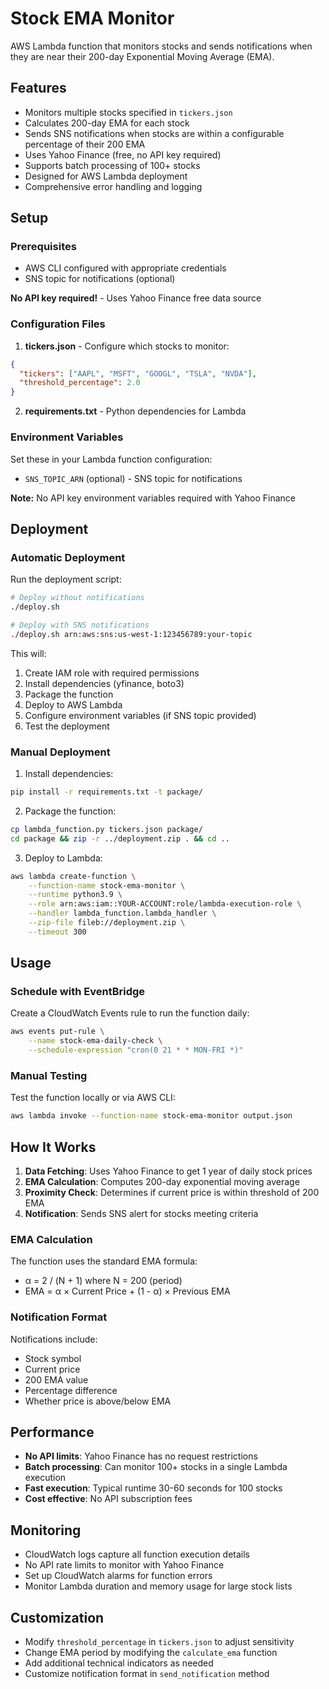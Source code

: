 # Stock EMA Monitor

AWS Lambda function that monitors stocks and sends notifications when they are near their 200-day Exponential Moving Average (EMA).

## Features

- Monitors multiple stocks specified in `tickers.json`
- Calculates 200-day EMA for each stock
- Sends SNS notifications when stocks are within a configurable percentage of their 200 EMA
- Uses Yahoo Finance (free, no API key required)
- Supports batch processing of 100+ stocks
- Designed for AWS Lambda deployment
- Comprehensive error handling and logging

## Setup

### Prerequisites

- AWS CLI configured with appropriate credentials
- SNS topic for notifications (optional)

**No API key required!** - Uses Yahoo Finance free data source

### Configuration Files

1. **tickers.json** - Configure which stocks to monitor:
```json
{
  "tickers": ["AAPL", "MSFT", "GOOGL", "TSLA", "NVDA"],
  "threshold_percentage": 2.0
}
```

2. **requirements.txt** - Python dependencies for Lambda

### Environment Variables

Set these in your Lambda function configuration:

- `SNS_TOPIC_ARN` (optional) - SNS topic for notifications

**Note:** No API key environment variables required with Yahoo Finance

## Deployment

### Automatic Deployment

Run the deployment script:

```bash
# Deploy without notifications
./deploy.sh

# Deploy with SNS notifications
./deploy.sh arn:aws:sns:us-west-1:123456789:your-topic
```

This will:
1. Create IAM role with required permissions
2. Install dependencies (yfinance, boto3)
3. Package the function
4. Deploy to AWS Lambda
5. Configure environment variables (if SNS topic provided)
6. Test the deployment

### Manual Deployment

1. Install dependencies:
```bash
pip install -r requirements.txt -t package/
```

2. Package the function:
```bash
cp lambda_function.py tickers.json package/
cd package && zip -r ../deployment.zip . && cd ..
```

3. Deploy to Lambda:
```bash
aws lambda create-function \
    --function-name stock-ema-monitor \
    --runtime python3.9 \
    --role arn:aws:iam::YOUR-ACCOUNT:role/lambda-execution-role \
    --handler lambda_function.lambda_handler \
    --zip-file fileb://deployment.zip \
    --timeout 300
```

## Usage

### Schedule with EventBridge

Create a CloudWatch Events rule to run the function daily:

```bash
aws events put-rule \
    --name stock-ema-daily-check \
    --schedule-expression "cron(0 21 * * MON-FRI *)"
```

### Manual Testing

Test the function locally or via AWS CLI:

```bash
aws lambda invoke --function-name stock-ema-monitor output.json
```

## How It Works

1. **Data Fetching**: Uses Yahoo Finance to get 1 year of daily stock prices
2. **EMA Calculation**: Computes 200-day exponential moving average
3. **Proximity Check**: Determines if current price is within threshold of 200 EMA
4. **Notification**: Sends SNS alert for stocks meeting criteria

### EMA Calculation

The function uses the standard EMA formula:
- α = 2 / (N + 1) where N = 200 (period)
- EMA = α × Current Price + (1 - α) × Previous EMA

### Notification Format

Notifications include:
- Stock symbol
- Current price
- 200 EMA value
- Percentage difference
- Whether price is above/below EMA

## Performance

- **No API limits**: Yahoo Finance has no request restrictions
- **Batch processing**: Can monitor 100+ stocks in a single Lambda execution
- **Fast execution**: Typical runtime 30-60 seconds for 100 stocks
- **Cost effective**: No API subscription fees

## Monitoring

- CloudWatch logs capture all function execution details
- No API rate limits to monitor with Yahoo Finance
- Set up CloudWatch alarms for function errors
- Monitor Lambda duration and memory usage for large stock lists

## Customization

- Modify `threshold_percentage` in `tickers.json` to adjust sensitivity
- Change EMA period by modifying the `calculate_ema` function
- Add additional technical indicators as needed
- Customize notification format in `send_notification` method